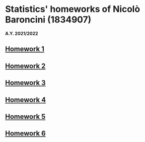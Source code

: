 # Statistics' homeworks of Nicolò Baroncini (1834907)
**A.Y. 2021/2022**

## [Homework 1](https://bynickes.github.io/StatisticsHomeworks/homework1)
## [Homework 2](https://bynickes.github.io/StatisticsHomeworks/homework2)
## [Homework 3](https://bynickes.github.io/StatisticsHomeworks/homework3)
## [Homework 4](https://bynickes.github.io/StatisticsHomeworks/homework4)
## [Homework 5](https://bynickes.github.io/StatisticsHomeworks/homework5)
## [Homework 6](https://bynickes.github.io/StatisticsHomeworks/homework6)
